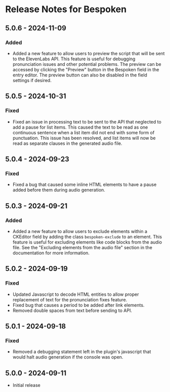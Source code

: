 # Release Notes for Bespoken

## 5.0.6 - 2024-11-09
### Added
- Added a new feature to allow users to preview the script that will be sent to the ElevenLabs API. This feature is useful for debugging pronunciation issues and other potential problems. The preview can be accessed by clicking the "Preview" button in the Bespoken field in the entry editor. The preview button can also be disabled in the field settings if desired.

## 5.0.5 - 2024-10-31
### Fixed
- Fixed an issue in processing text to be sent to the API that neglected to add a pause for list items. This caused the text to be read as one continuous sentence when a list item did not end with some form of punctuation. This issue has been resolved, and list items will now be read as separate clauses in the generated audio file.

## 5.0.4 - 2024-09-23
### Fixed
- Fixed a bug that caused some inline HTML elements to have a pause added before them during audio generation.

## 5.0.3 - 2024-09-21
### Added
- Added a new feature to allow users to exclude elements within a CKEditor field by adding the class `bespoken-exclude` to an element. This feature is useful for excluding elements like code blocks from the audio file. See the "Excluding elements from the audio file" section in the documentation for more information.

## 5.0.2 - 2024-09-19
### Fixed
- Updated Javascript to decode HTML entities to allow proper replacement of text for the pronunciation fixes feature.
- Fixed bug that causes a period to be added after link elements.
- Removed double spaces from text before sending to API.

## 5.0.1 - 2024-09-18
### Fixed
- Removed a debugging statement left in the plugin's javascript that would halt audio generation if the console was open.

## 5.0.0 - 2024-09-11
- Initial release
